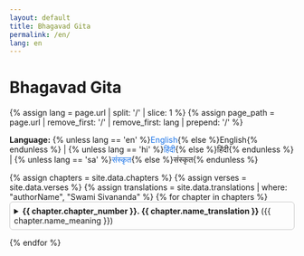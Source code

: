 ```yaml
---
layout: default
title: Bhagavad Gita
permalink: /en/
lang: en
---
```


<h1>Bhagavad Gita</h1>

<!-- Language switch -->

{% assign lang = page.url | split: '/' | slice: 1 %} {% assign page_path =
page.url | remove_first: '/' | remove_first: lang | prepend: '/' %}

<p>
  <strong>Language:</strong> {% unless lang == 'en' %}<a href="/en">English</a
  >{% else %}English{% endunless %} | {% unless lang == 'hi' %}<a href="/hi"
    >हिंदी</a
  >{% else %}हिंदी{% endunless %} | {% unless lang == 'sa' %}<a href="/sa"
    >संस्कृत</a
  >{% else %}संस्कृत{% endunless %}
</p>

<!-- Chapters -->

<div class="chapters-list">
  {% assign chapters = site.data.chapters %} {% assign verses = site.data.verses
  %} {% assign translations = site.data.translations | where: "authorName",
  "Swami Sivananda" %} {% for chapter in chapters %}
  <details class="chapter-dropdown">
    <summary>
      <strong
        >{{ chapter.chapter_number }}. {{ chapter.name_translation
        }}</strong
      >
      ({{ chapter.name_meaning }})
    </summary>
    <div class="chapter-summary">
      <p>{{ chapter.chapter_summary }}</p>
    </div>

    <ul class="verses-list">
      {% for verse in verses %} {% if verse.chapter_id == chapter.id %} {%
      assign trans = translations | where: "verse_id", verse.id | first %} {% if
      trans %}
      <li>
        Verse {{ verse.verse_number }}: {{ trans.description }}

      </li>
      {% endif %} {% endif %} {% endfor %}
    </ul>

  </details>
  {% endfor %}
</div>

<style>
  .chapter-dropdown {
    margin-bottom: 1em;
    border: 1px solid #ccc;
    padding: 0.5em;
    border-radius: 6px;
  }

  .chapter-summary {
    margin-top: 0.5em;
    font-style: italic;
    color: #555;
  }

  .verses-list {
    margin-top: 1em;
    padding-left: 1em;
  }

  .verses-list li {
    margin-bottom: 0.4em;
  }

  a {
    text-decoration: none;
    color: #1a73e8;
  }

  a:hover {
    text-decoration: underline;
  }
</style>
